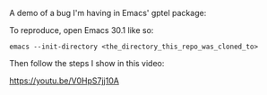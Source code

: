 A demo of a bug I'm having in Emacs' gptel package:

To reproduce, open Emacs 30.1 like so:

`emacs --init-directory <the_directory_this_repo_was_cloned_to>`

Then follow the steps I show in this video:

https://youtu.be/V0HpS7jj10A
